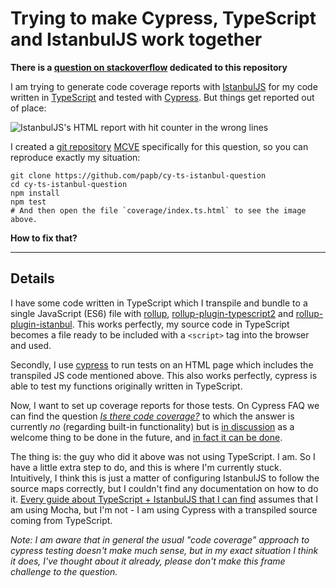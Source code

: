 # Trying to make Cypress, TypeScript and IstanbulJS work together

**There is a [question on stackoverflow](https://stackoverflow.com/q/54937425/4135063) dedicated to this repository**

I am trying to generate code coverage reports with [IstanbulJS](https://github.com/istanbuljs/istanbuljs) for my code written in [TypeScript](https://github.com/Microsoft/TypeScript) and tested with [Cypress](https://www.cypress.io/). But things get reported out of place:

![IstanbulJS's HTML report with hit counter in the wrong lines](https://i.stack.imgur.com/8RNp2.png)

I created a [git repository](https://github.com/papb/cy-ts-istanbul-question) [MCVE](https://stackoverflow.com/help/mcve) specifically for this question, so you can reproduce exactly my situation:

    git clone https://github.com/papb/cy-ts-istanbul-question
    cd cy-ts-istanbul-question
    npm install
    npm test
    # And then open the file `coverage/index.ts.html` to see the image above.

**How to fix that?**

----------

## Details

I have some code written in TypeScript which I transpile and bundle to a single JavaScript (ES6) file with [rollup](https://rollupjs.org/), [rollup-plugin-typescript2](https://www.npmjs.com/package/rollup-plugin-typescript2) and [rollup-plugin-istanbul](https://www.npmjs.com/package/rollup-plugin-istanbul). This works perfectly, my source code in TypeScript becomes a file ready to be included with a `<script>` tag into the browser and used.

Secondly, I use [cypress](https://www.cypress.io/) to run tests on an HTML page which includes the transpiled JS code mentioned above. This also works perfectly, cypress is able to test my functions originally written in TypeScript.

Now, I want to set up coverage reports for those tests. On Cypress FAQ we can find the question *[Is there code coverage?](https://docs.cypress.io/faq/questions/general-questions-faq.html#Is-there-code-coverage)* to which the answer is currently *no* (regarding built-in functionality) but is [in discussion](https://github.com/cypress-io/cypress/issues/346) as a welcome thing to be done in the future, and [in fact it can be done](https://github.com/cypress-io/cypress/issues/346#issuecomment-415462938).

The thing is: the guy who did it above was not using TypeScript. I am. So I have a little extra step to do, and this is where I'm currently stuck. Intuitively, I think this is just a matter of configuring IstanbulJS to follow the source maps correctly, but I couldn't find any documentation on how to do it. [Every guide about TypeScript + IstanbulJS that I can find](https://istanbul.js.org/docs/tutorials/typescript/) assumes that I am using Mocha, but I'm not - I am using Cypress with a transpiled source coming from TypeScript.

*Note: I am aware that in general the usual "code coverage" approach to cypress testing doesn't make much sense, but in my exact situation I think it does, I've thought about it already, please don't make this frame challenge to the question.*